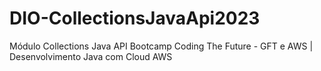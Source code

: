 # DIO-CollectionsJavaApi2023
Módulo Collections Java API Bootcamp Coding The Future - GFT e AWS | Desenvolvimento Java com Cloud AWS
